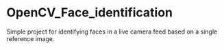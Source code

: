 # OpenCV_Face_identification
Simple project for identifying faces in a live camera feed based on a single reference image.
